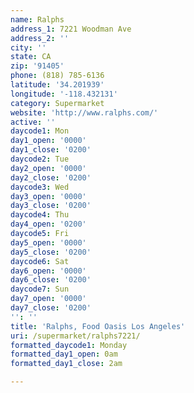```yaml
---
name: Ralphs
address_1: 7221 Woodman Ave
address_2: ''
city: ''
state: CA
zip: '91405'
phone: (818) 785-6136
latitude: '34.201939'
longitude: '-118.432131'
category: Supermarket
website: 'http://www.ralphs.com/'
active: ''
daycode1: Mon
day1_open: '0000'
day1_close: '0200'
daycode2: Tue
day2_open: '0000'
day2_close: '0200'
daycode3: Wed
day3_open: '0000'
day3_close: '0200'
daycode4: Thu
day4_open: '0200'
daycode5: Fri
day5_open: '0000'
day5_close: '0200'
daycode6: Sat
day6_open: '0000'
day6_close: '0200'
daycode7: Sun
day7_open: '0000'
day7_close: '0200'
'': ''
title: 'Ralphs, Food Oasis Los Angeles'
uri: /supermarket/ralphs7221/
formatted_daycode1: Monday
formatted_day1_open: 0am
formatted_day1_close: 2am

---
```

